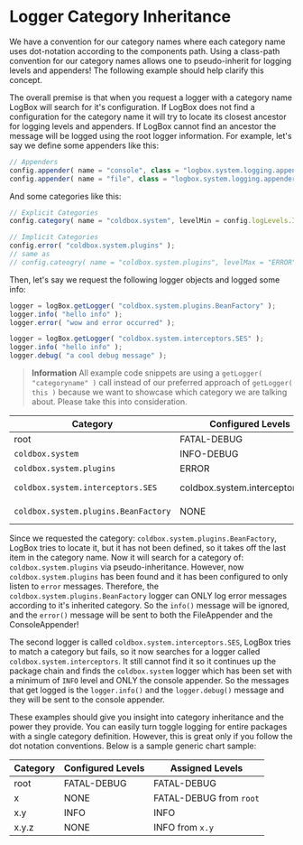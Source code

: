 # Logger Category Inheritance

We have a convention for our category names where each category name uses dot-notation according to the components path. Using a class-path convention for our category names allows one to pseudo-inherit for logging levels and appenders! The following example should help clarify this concept.

The overall premise is that when you request a logger with a category name LogBox will search for it's configuration. If LogBox does not find a configuration for the category name it will try to locate its closest ancestor for logging levels and appenders. If LogBox cannot find an ancestor the message will be logged using the root logger information. For example, let's say we define some appenders like this:

```javascript
// Appenders
config.appender( name = "console", class = "logbox.system.logging.appenders.ConsoleAppender" );
config.appender( name = "file", class = "logbox.system.logging.appenders.FileAppender", properties = { filePath = "/logs" } )
```

And some categories like this:

```javascript
// Explicit Categories
config.category( name = "coldbox.system", levelMin = config.logLevels.INFO, appenders = "console" );

// Implicit Categories
config.error( "coldbox.system.plugins" );
// same as
// config.cateogry( name = "coldbox.system.plugins", levelMax = "ERROR" );
```

Then, let's say we request the following logger objects and logged some info:

```javascript
logger = logBox.getLogger( "coldbox.system.plugins.BeanFactory" );
logger.info( "hello info" );
logger.error( "wow and error occurred" );

logger = logBox.getLogger( "coldbox.system.interceptors.SES" );
logger.info( "hello info" );
logger.debug( "a cool debug message" );
```

> <b> Information</b> All example code snippets are using a `getLogger( "categoryname" )` call instead of our preferred approach of `getLogger( this )` because we want to showcase which category we are talking about. Please take this into consideration.

|Category|Configured Levels|Assigned Levels|Appenders|
|--|--|--|--|
|root |FATAL-DEBUG |FATAL-DEBUG |console,file|
|`coldbox.system `|INFO-DEBUG |INFO-DEBUG |console |
|`coldbox.system.plugins `|ERROR |ERROR|*|
|`coldbox.system.interceptors.SES `|coldbox.system.interceptors.SES |INFO-DEBUG from `coldbox.system` |console from `coldbox.system `|
|`coldbox.system.plugins.BeanFactory `|NONE|ERROR from `coldbox.system.plugins` |*|

Since we requested the category: `coldbox.system.plugins.BeanFactory`, LogBox tries to locate it, but it has not been defined, so it takes off the last item in the category name. Now it will search for a category of: `coldbox.system.plugins` via pseudo-inheritance. However, now `coldbox.system.plugins` has been found and it has been configured to only listen to `error` messages. Therefore, the `coldbox.system.plugins.BeanFactory` logger can ONLY log error messages according to it's inherited category. So the `info()` message will be ignored, and the `error()` message will be sent to both the FileAppender and the ConsoleAppender!

The second logger is called `coldbox.system.interceptors.SES`, LogBox tries to match a category but fails, so it now searches for a logger called `coldbox.system.interceptors`. It still cannot find it so it continues up the package chain and finds the `coldbox.system` logger which has been set with a minimum of `INFO` level and ONLY the console appender. So the messages that get logged is the `logger.info()` and the `logger.debug()` message and they will be sent to the console appender.

These examples should give you insight into category inheritance and the power they provide. You can easily turn toggle logging for entire packages with a single category definition. However, this is great only if you follow the dot notation conventions. Below is a sample generic chart sample:

|Category|Configured Levels|Assigned Levels|
|--|--|--|
|root|FATAL-DEBUG |FATAL-DEBUG|
|x |NONE |FATAL-DEBUG from `root`|
|x.y |INFO |INFO |
|x.y.z |NONE |INFO from `x.y`|




